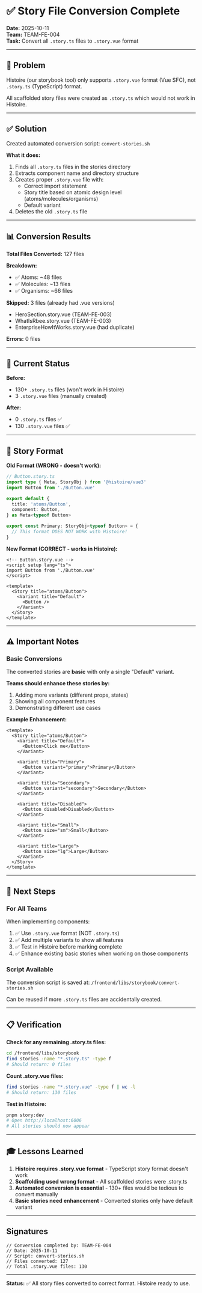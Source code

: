# ✅ Story File Conversion Complete

**Date:** 2025-10-11  
**Team:** TEAM-FE-004  
**Task:** Convert all `.story.ts` files to `.story.vue` format

---

## 🎯 Problem

Histoire (our storybook tool) only supports `.story.vue` format (Vue SFC), not `.story.ts` (TypeScript) format.

All scaffolded story files were created as `.story.ts` which would not work in Histoire.

---

## ✅ Solution

Created automated conversion script: `convert-stories.sh`

**What it does:**
1. Finds all `.story.ts` files in the stories directory
2. Extracts component name and directory structure
3. Creates proper `.story.vue` file with:
   - Correct import statement
   - Story title based on atomic design level (atoms/molecules/organisms)
   - Default variant
4. Deletes the old `.story.ts` file

---

## 📊 Conversion Results

**Total Files Converted:** 127 files

**Breakdown:**
- ✅ Atoms: ~48 files
- ✅ Molecules: ~13 files  
- ✅ Organisms: ~66 files

**Skipped:** 3 files (already had .vue versions)
- HeroSection.story.vue (TEAM-FE-003)
- WhatIsRbee.story.vue (TEAM-FE-003)
- EnterpriseHowItWorks.story.vue (had duplicate)

**Errors:** 0 files

---

## 📁 Current Status

**Before:**
- 130+ `.story.ts` files (won't work in Histoire)
- 3 `.story.vue` files (manually created)

**After:**
- 0 `.story.ts` files ✅
- 130 `.story.vue` files ✅

---

## 🎨 Story Format

**Old Format (WRONG - doesn't work):**
```typescript
// Button.story.ts
import type { Meta, StoryObj } from '@histoire/vue3'
import Button from './Button.vue'

export default {
  title: 'atoms/Button',
  component: Button,
} as Meta<typeof Button>

export const Primary: StoryObj<typeof Button> = {
  // This format DOES NOT WORK with Histoire!
}
```

**New Format (CORRECT - works in Histoire):**
```vue
<!-- Button.story.vue -->
<script setup lang="ts">
import Button from './Button.vue'
</script>

<template>
  <Story title="atoms/Button">
    <Variant title="Default">
      <Button />
    </Variant>
  </Story>
</template>
```

---

## ⚠️ Important Notes

### Basic Conversions
The converted stories are **basic** with only a single "Default" variant.

**Teams should enhance these stories by:**
1. Adding more variants (different props, states)
2. Showing all component features
3. Demonstrating different use cases

**Example Enhancement:**
```vue
<template>
  <Story title="atoms/Button">
    <Variant title="Default">
      <Button>Click me</Button>
    </Variant>
    
    <Variant title="Primary">
      <Button variant="primary">Primary</Button>
    </Variant>
    
    <Variant title="Secondary">
      <Button variant="secondary">Secondary</Button>
    </Variant>
    
    <Variant title="Disabled">
      <Button disabled>Disabled</Button>
    </Variant>
    
    <Variant title="Small">
      <Button size="sm">Small</Button>
    </Variant>
    
    <Variant title="Large">
      <Button size="lg">Large</Button>
    </Variant>
  </Story>
</template>
```

---

## 🚀 Next Steps

### For All Teams

When implementing components:
1. ✅ Use `.story.vue` format (NOT `.story.ts`)
2. ✅ Add multiple variants to show all features
3. ✅ Test in Histoire before marking complete
4. ✅ Enhance existing basic stories when working on those components

### Script Available

The conversion script is saved at:
`/frontend/libs/storybook/convert-stories.sh`

Can be reused if more `.story.ts` files are accidentally created.

---

## 📋 Verification

**Check for any remaining .story.ts files:**
```bash
cd /frontend/libs/storybook
find stories -name "*.story.ts" -type f
# Should return: 0 files
```

**Count .story.vue files:**
```bash
find stories -name "*.story.vue" -type f | wc -l
# Should return: 130 files
```

**Test in Histoire:**
```bash
pnpm story:dev
# Open http://localhost:6006
# All stories should now appear
```

---

## 🎓 Lessons Learned

1. **Histoire requires .story.vue format** - TypeScript story format doesn't work
2. **Scaffolding used wrong format** - All scaffolded stories were .story.ts
3. **Automated conversion is essential** - 130+ files would be tedious to convert manually
4. **Basic stories need enhancement** - Converted stories only have default variant

---

## Signatures

```
// Conversion completed by: TEAM-FE-004
// Date: 2025-10-11
// Script: convert-stories.sh
// Files converted: 127
// Total .story.vue files: 130
```

---

**Status:** ✅ All story files converted to correct format. Histoire ready to use.
